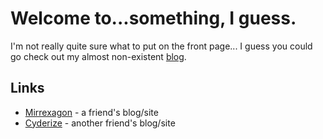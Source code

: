 # Welcome to...something, I guess. #
I'm not really quite sure what to put on the front page... I guess you could go check out my almost non-existent [blog](./archive.md).

## Links ##
* [Mirrexagon](http://www.mirrexagon.com/) - a friend's blog/site
* [Cyderize](https://www.cyderize.org/) - another friend's blog/site
